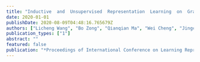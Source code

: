 ```yaml
---
title: "Inductive  and  Unsupervised  Representation  Learning  on  Graph Structured Objects"
date: 2020-01-01
publishDate: 2020-08-09T04:48:16.765679Z
authors: ["Licheng Wang", "Bo Zong", "Qianqian Ma", "Wei Cheng", "Jingchao Ni", "Wenchao Yu", "Yanchi Liu", "Dongjin Song", "Haifeng Chen", "Yun Fu"]
publication_types: ["1"]
abstract: ""
featured: false
publication: "*Proceedings of International Conference on Learning Representations (ICLR)*"
---
```



